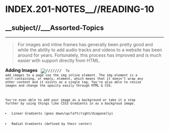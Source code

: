 # INDEX.201-NOTES__//READING-10

## __subject//___Assorted-Topics
 
<hr>


> For images and inline frames has generally been pretty good and while the ability to add audio tracks and videos to a website has been around for years. Fortunately, this process has improved and is much easier with support directly from HTML.

<b> Adding Images </b>
<code> <img src="///" alt="///////"> <code>
To add images to a page use the img inline element. The img element is a self-containing, or empty, element, which means that it doesn’t wrap any other content and it exists as a single tag. You're also able to resize images and change the opacity easily through HTML & CSS.

You're even able to add your image as a background or take it a step further by using things like CSS3 Gradients in as a backgroud image. 

<li> Linear Gradients (goes down/up/left/right/diagonally) </li>

<li> Radial Gradients (defined by their center) </li>